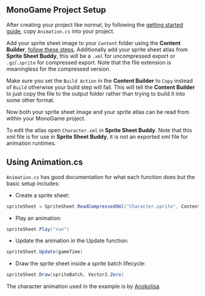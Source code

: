 ## MonoGame Project Setup
After creating your project like normal, by following the [getting started guide](https://docs.monogame.net/articles/getting_started/index.html), copy `Animation.cs` into your project.

Add your sprite sheet image to your `Content` folder using the **Content Builder**, [follow these steps](https://docs.monogame.net/articles/getting_started/4_adding_content.html). Additionally add your sprite sheet atlas from **Sprite Sheet Buddy**, this will be a `.xml` for uncompressed export or `.gz`/`.sprite` for compressed export. Note that the file extension is meaningless for the compressed version.

Make sure you set the `Build Action` in the **Content Builder** to `Copy` instead of `Build` otherwise your build step will fail. This will tell the **Content Builder** to just copy the file to the output folder rather than trying to build it into some other format.

Now both your sprite sheet image and your sprite atlas can be read from within your MonoGame project.

To edit the atlas open `Character.xml` in **Sprite Sheet Buddy**. Note that this xml file is for use in **Sprite Sheet Buddy**, it is not an exported xml file for animation runtimes.

## Using Animation.cs
`Animation.cs` has good documentation for what each function does but the basic setup includes:

* Create a sprite sheet:
```csharp
spriteSheet = SpriteSheet.ReadCompressedXml("Character.sprite", Content)
```
* Play an animation:
```csharp
spriteSheet.Play("run")
```
* Update the animation in the Update function:
```csharp
spriteSheet.Update(gameTime)
```
* Draw the sprite sheet inside a sprite batch lifecycle:
```csharp
spriteSheet.Draw(spriteBatch, Vector2.Zero)
```

The character animation used in the example is by [Anokolisa](https://anokolisa.itch.io/action).